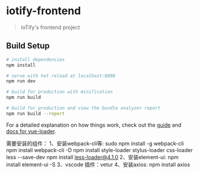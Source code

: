 # iotify-frontend

> IoTify's frontend project

## Build Setup

``` bash
# install dependencies
npm install

# serve with hot reload at localhost:8080
npm run dev

# build for production with minification
npm run build

# build for production and view the bundle analyzer report
npm run build --report
```

For a detailed explanation on how things work, check out the [guide](http://vuejs-templates.github.io/webpack/) and [docs for vue-loader](http://vuejs.github.io/vue-loader).

需要安装的组件：
1、安装webpack-cli等:
sudo npm install -g webpack-cli
npm install webpack-cli -D
npm install style-loader stylus-loader css-loader less --save-dev
npm install less-loader@4.1.0
2、安装element-ui:
npm install element-ui -S
3、vscode 插件：vetur
4、安装axios:
npm install axios

